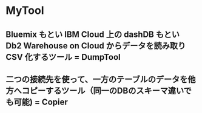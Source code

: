 # MyTool

## Bluemix もとい IBM Cloud 上の dashDB もとい Db2 Warehouse on Cloud からデータを読み取り CSV 化するツール = DumpTool 

## 二つの接続先を使って、一方のテーブルのデータを他方へコピーするツール（同一のDBのスキーマ違いでも可能) = Copier
